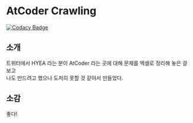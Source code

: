 # AtCoder Crawling

[![Codacy Badge](https://api.codacy.com/project/badge/Grade/69242cae6dba4762b2737d18248395b9)](https://app.codacy.com/app/dogeonlove0326/AtCoder-Crawler?utm_source=github.com&utm_medium=referral&utm_content=moreal/AtCoder-Crawler&utm_campaign=Badge_Grade_Dashboard)

## 소개
트위터에서 HYEA 라는 분이 AtCoder 라는 곳에 대해 문제를 엑셀로 정리해 놓은 걸 보고  
나도 만드려고 했으나 도저히 못할 것 같아서 만들었다.  

## 소감
좋다!